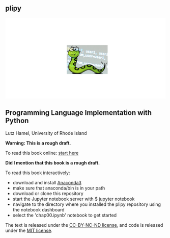 
## plipy

![cover image](Notebooks/cover-image.gif)

## Programming Language Implementation with Python
Lutz Hamel, University of Rhode Island

**Warning: This is a rough draft.**

To read this book online: [start here](https://nbviewer.jupyter.org/github/lutzhamel/plipy/blob/master/Notebooks/chap00.ipynb)

**Did I mention that this book is a rough draft.**

To read this book interactively:
- download and install [Anaconda3](https://www.anaconda.com/distribution)
- make sure that anaconda/bin is in your path
- download or clone this repository
- start the Jupyter notebook server with
  $ jupyter notebook
- navigate to the directory where you installed the plipy repository using the notebook dashboard
- select the 'chap00.ipynb' notebook to get started

The text is released under the [CC-BY-NC-ND license](https://creativecommons.org/licenses/by-nc-nd/3.0/us/legalcode), and code is released under the [MIT license](https://opensource.org/licenses/MIT).



